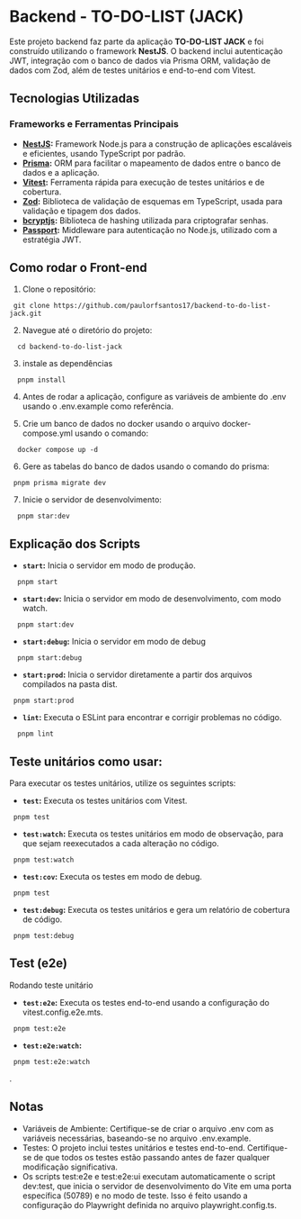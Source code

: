 # Backend - TO-DO-LIST (JACK)

Este projeto backend faz parte da aplicação **TO-DO-LIST JACK** e foi construído utilizando o framework **NestJS**. O backend inclui autenticação JWT, integração com o banco de dados via Prisma ORM, validação de dados com Zod, além de testes unitários e end-to-end com Vitest.

## Tecnologias Utilizadas

### Frameworks e Ferramentas Principais

- **[NestJS](https://nestjs.com/):** Framework Node.js para a construção de aplicações escaláveis e eficientes, usando TypeScript por padrão.
- **[Prisma](https://www.prisma.io/):** ORM para facilitar o mapeamento de dados entre o banco de dados e a aplicação.
- **[Vitest](https://vitest.dev/):** Ferramenta rápida para execução de testes unitários e de cobertura.
- **[Zod](https://github.com/colinhacks/zod):** Biblioteca de validação de esquemas em TypeScript, usada para validação e tipagem dos dados.
- **[bcryptjs](https://www.npmjs.com/package/bcryptjs):** Biblioteca de hashing utilizada para criptografar senhas.
- **[Passport](https://www.passportjs.org/):** Middleware para autenticação no Node.js, utilizado com a estratégia JWT.

## Como rodar o Front-end
 
  1. Clone o repositório:
   ```
    git clone https://github.com/paulorfsantos17/backend-to-do-list-jack.git
  ```
  2. Navegue até o diretório do projeto:
  ```
    cd backend-to-do-list-jack
  ``` 

  3. instale as dependências
  ```
    pnpm install
  ```

  4. Antes de rodar a aplicação, configure as variáveis de ambiente do .env usando o .env.example como referência.

  5. Crie um banco de dados no docker usando o arquivo docker-compose.yml usando o comando:
  ```
    docker compose up -d 
   ``` 

   6. Gere as tabelas do banco de dados usando o comando do prisma: 
   ```
    pnpm prisma migrate dev 
   ``` 


  7. Inicie o servidor de desenvolvimento:
  ```
    pnpm star:dev
  ```

  ## Explicação dos Scripts

  - **`start`:** Inicia o servidor em modo de produção.
  ```
    pnpm start
  ```

  - **`start:dev`:** Inicia o servidor em modo de desenvolvimento, com modo watch.
  ```
    pnpm start:dev
  ```


  - **`start:debug`:** Inicia o servidor em modo de debug
  ```
    pnpm start:debug
  ```

  - **`start:prod`:** Inicia o servidor diretamente a partir dos arquivos compilados na pasta dist.
  ```
   pnpm start:prod
  ```
  - **`lint`:** Executa o ESLint para encontrar e corrigir problemas no código.
  ```
    pnpm lint
  ```



  ## Teste unitários como usar: 

  Para executar os testes unitários, utilize os seguintes scripts:

   - **`test`:** Executa os testes unitários com Vitest.
  ```
   pnpm test
  ```
  - **`test:watch`:** Executa os testes unitários em modo de observação, para que sejam reexecutados a cada alteração no código.
  ```
   pnpm test:watch
  ```

  - **`test:cov`:** Executa os testes em modo de debug.
  ```
   pnpm test
  ```
  
  - **`test:debug`:** Executa os testes unitários e gera um relatório de cobertura de código.
  ```
   pnpm test:debug
  ```


  ## Test (e2e)

  Rodando teste unitário
  - **`test:e2e`:**  Executa os testes end-to-end usando a configuração do vitest.config.e2e.mts.
   ```
    pnpm test:e2e
   ```
  
  - **`test:e2e:watch`:** 
  ```
   pnpm test:e2e:watch
  ```
.


  ## Notas
  - Variáveis de Ambiente: Certifique-se de criar o arquivo .env com as variáveis necessárias, baseando-se no arquivo .env.example.
  - Testes: O projeto inclui testes unitários e testes end-to-end. Certifique-se de que todos os testes estão passando antes de fazer qualquer modificação significativa.
  - Os scripts test:e2e e test:e2e:ui executam automaticamente o script dev:test, que inicia o servidor de desenvolvimento do Vite em uma porta específica (50789) e no modo de teste. Isso é feito usando a configuração do Playwright definida no arquivo playwright.config.ts.